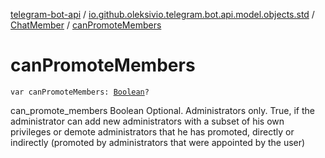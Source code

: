 [telegram-bot-api](../../index.md) / [io.github.oleksivio.telegram.bot.api.model.objects.std](../index.md) / [ChatMember](index.md) / [canPromoteMembers](./can-promote-members.md)

# canPromoteMembers

`var canPromoteMembers: `[`Boolean`](https://kotlinlang.org/api/latest/jvm/stdlib/kotlin/-boolean/index.html)`?`

can_promote_members Boolean Optional. Administrators only. True, if the administrator can add new administrators
with a subset of his own privileges or demote administrators that he has promoted, directly or indirectly (promoted
by administrators that were appointed by the user)

